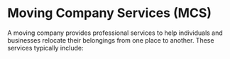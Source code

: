 # Moving Company Services (MCS)
A moving company provides professional services to help individuals and businesses relocate their belongings from one place to another.
These services typically include:
